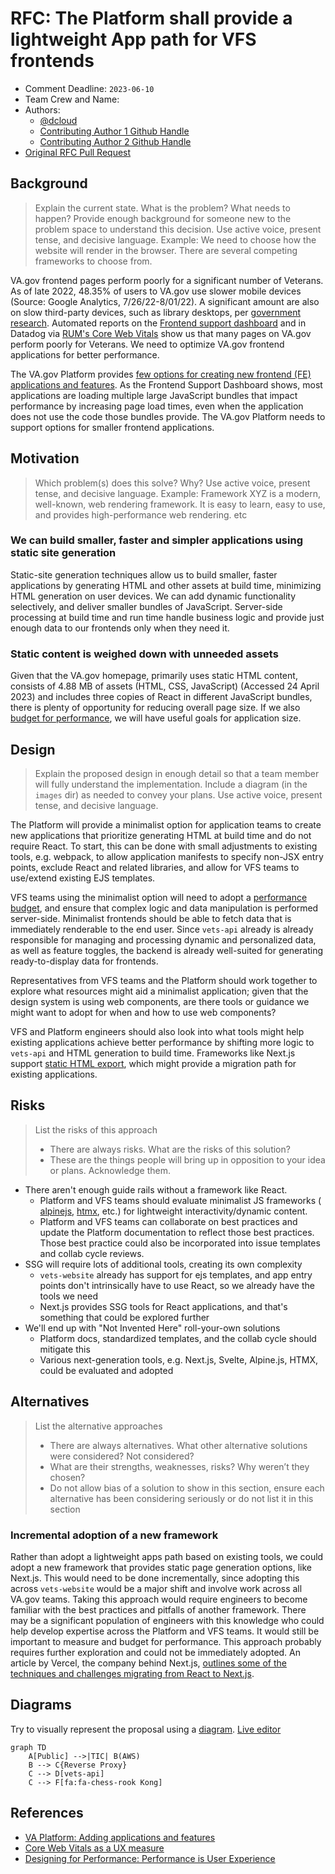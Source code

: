# RFC: The Platform shall provide a lightweight App path for VFS frontends

<!--
The title is what you want comments on. Use the active voice in a future tense.
Example:
    - The website will be built using the XZY framework
-->

* Comment Deadline: `2023-06-10`
* Team Crew and Name: <!--e.g. Platform/AMT-->
* Authors:
  * [@dcloud](https://github.com/dcloud)
  * [Contributing Author 1 Github Handle](https://github.com/ContributingAuthor1Handle)
  * [Contributing Author 2 Github Handle](https://github.com/ContributingAuthor2Handle)
* [Original RFC Pull Request](https://github.com/department-of-veterans-affairs/va.gov-platform-arch/pull/-1)

## Background

> Explain the current state. What is the problem? What needs to happen? Provide enough background for someone new to the problem space to understand this decision. Use active voice, present tense, and decisive language.
> Example: We need to choose how the website will render in the browser. There are several competing frameworks to choose from.

VA.gov frontend pages perform poorly for a significant number of Veterans. As of late 2022, 48.35% of users to VA.gov use slower mobile devices (Source: Google Analytics, 7/26/22-8/01/22). A significant amount are also on slow third-party devices, such as library desktops, per [government research](https://docs.fcc.gov/public/attachments/DOC-357270A1.pdf). Automated reports on the [Frontend support dashboard](https://department-of-veterans-affairs.github.io/veteran-facing-services-tools/frontend-support-dashboard/lighthouse-performance-report/) and in Datadog via [RUM's Core Web Vitals](https://docs.datadoghq.com/real_user_monitoring/browser/monitoring_page_performance/#core-web-vitals) show us that many pages on VA.gov perform poorly for Veterans. We need to optimize VA.gov frontend applications for better performance.

The VA.gov Platform provides [few options for creating new frontend (FE) applications and features](https://depo-platform-documentation.scrollhelp.site/developer-docs/adding-applications-and-features). As the Frontend Support Dashboard shows, most applications are loading multiple large JavaScript bundles that impact performance by increasing page load times, even when the application does not use the code those bundles provide. The VA.gov Platform needs to support options for smaller frontend applications.


## Motivation

>Which problem(s) does this solve? Why? Use active voice, present tense, and decisive language.
> Example: Framework XYZ is a modern, well-known, web rendering framework. It is easy to learn, easy to use, and provides high-performance web rendering. etc

### We can build smaller, faster and simpler applications using static site generation

Static-site generation techniques allow us to build smaller, faster applications by generating HTML and other assets at build time, minimizing HTML generation on user devices. We can add dynamic functionality selectively, and deliver smaller bundles of JavaScript. Server-side processing at build time and run time handle business logic and provide just enough data to our frontends only when they need it.

### Static content is weighed down with unneeded assets

Given that the VA.gov homepage, primarily uses static HTML content, consists of 4.88 MB of assets (HTML, CSS, JavaScript) (Accessed 24 April 2023) and includes three copies of React in different JavaScript bundles, there is plenty of opportunity for reducing overall page size. If we also [budget for performance](2023-05-01-va-rfc-frontend-performance.md), we will have useful goals for application size.


## Design

> Explain the proposed design in enough detail so that a team member will fully understand the implementation. Include a diagram (in the `images` dir) as needed to convey your plans. Use active voice, present tense, and decisive language.

The Platform will provide a minimalist option for application teams to create new applications that prioritize generating HTML at build time and do not require React. To start, this can be done with small adjustments to existing tools, e.g. webpack, to allow application manifests to specify non-JSX entry points, exclude React and related libraries, and allow for VFS teams to use/extend existing EJS templates.

VFS teams using the minimalist option will need to adopt a [performance budget](va-rfc-frontend-performance.md), and ensure that complex logic and data manipulation is performed server-side. Minimalist frontends should be able to fetch data that is immediately renderable to the end user. Since `vets-api` already is already responsible for managing and processing dynamic and personalized data, as well as feature toggles, the backend is already well-suited for generating ready-to-display data for frontends.

Representatives from VFS teams and the Platform should work together to explore what resources might aid a minimalist application; given that the design system is using web components, are there tools or guidance we might want to adopt for when and how to use web components?

VFS and Platform engineers should also look into what tools might help existing applications achieve better performance by shifting more logic to `vets-api` and HTML generation to build time. Frameworks like Next.js support [static HTML export](https://nextjs.org/docs/advanced-features/static-html-export), which might provide a migration path for existing applications.

## Risks


>List the risks of this approach
> * There are always risks. What are the risks of this solution?
> * These are the things people will bring up in opposition to your idea or plans. Acknowledge them.


- There aren't enough guide rails without a framework like React.
    - Platform and VFS teams should evaluate minimalist JS frameworks ( [alpinejs](https://alpinejs.dev), [htmx](https://htmx.org), etc.) for lightweight interactivity/dynamic content.
    - Platform and VFS teams can collaborate on best practices and update the Platform documentation to reflect those best practices. Those best practice could also be incorporated into issue templates and collab cycle reviews.
- SSG will require lots of additional tools, creating its own complexity
    - `vets-website` already has support for ejs templates, and app entry points don't intrinsically have to use React, so we already have the tools we need
    - Next.js provides SSG tools for React applications, and that's something that could be explored further
- We'll end up with "Not Invented Here" roll-your-own solutions
    - Platform docs, standardized templates, and the collab cycle should mitigate this
    - Various next-generation tools, e.g. Next.js, Svelte, Alpine.js, HTMX, could be evaluated and adopted

## Alternatives

> List the alternative approaches
> * There are always alternatives. What other alternative solutions were considered? Not considered?
> * What are their strengths, weaknesses, risks? Why weren’t they chosen?
> * Do not allow bias of a solution to show in this section, ensure each alternative has been considering seriously or do not list it in this section

### Incremental adoption of a new framework

Rather than adopt a lightweight apps path based on existing tools, we could adopt a new framework that provides static page generation options, like Next.js. This would need to be done incrementally, since adopting this across `vets-website` would be a major shift and involve work across all VA.gov teams. Taking this approach would require engineers to become familiar with the best practices and pitfalls of another framework. There may be a significant population of engineers with this knowledge who could help develop expertise across the Platform and VFS teams. It would still be important to measure and budget for performance. This approach probably requires further exploration and could not be immediately adopted. An article by Vercel, the company behind Next.js, [outlines some of the techniques and challenges migrating from React to Next.js](https://vercel.com/blog/migrating-a-large-open-source-react-application-to-next-js-and-vercel).

## Diagrams

Try to visually represent the proposal using a [diagram](https://docs.github.com/en/get-started/writing-on-github/working-with-advanced-formatting/creating-diagrams). [Live editor](https://mermaid.live/)
```mermaid
graph TD
    A[Public] -->|TIC| B(AWS)
    B --> C{Reverse Proxy}
    C --> D[vets-api]
    C --> F[fa:fa-chess-rook Kong]
```

## References

<!--
This section /may/ be eliminated if it is not applicable.
When linking to other documents in this repository, ensure to link to their state at a particular commit (hence the usage of .../blob/<FULL_COMMIT_HASH>/...) as opposed to their current state (i.e. 'currently in main').
-->

- [VA Platform: Adding applications and features](https://depo-platform-documentation.scrollhelp.site/developer-docs/adding-applications-and-features)
- [Core Web Vitals as a UX measure](https://web.dev/vitals/)
- [Designing for Performance: Performance is User Experience](https://designingforperformance.com/performance-is-ux/)
